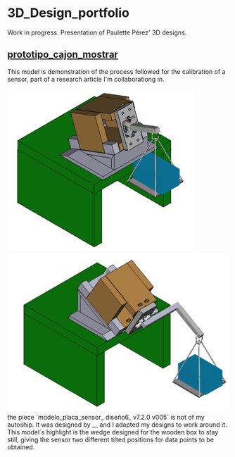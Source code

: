 # 3D_Design_portfolio
Work in progress. Presentation of Paulette Pérez' 3D designs.

## [prototipo_cajon_mostrar](prototipo_cajon_mostrar/prototipo_cajon_mostrar.FCStd)

This model is demonstration of the process followed for the calibration of a sensor, part of a research article I'm collaborationg in.

<img src="prototipo_cajon_mostrar/sistema1.png" width="425"/> <img src="prototipo_cajon_mostrar/sistema2.png" width="525"/> 
the piece ´modelo_placa_sensor_ diseño6_ v7.2.0 v005´ is not of my autoship. It was designed by __ and I adapted my designs to work around it. This model´s highlight is the wedge designed for the wooden box to stay still, giving the sensor two different tilted positions for data points to be obtained. 
